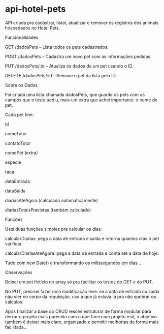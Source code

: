 # api-hotel-pets

API criada pra cadastrar, listar, atualizar e remover os registros dos animais hospedados no Hotel Pets.

Funcionalidades

GET /dadosPets – Lista todos os pets cadastrados.

POST /dadosPets – Cadastra um novo pet com as informações pedidas.

PUT /dadosPets/:id – Atualiza os dados de um pet usando o ID.

DELETE /dadosPets/:id – Remove o pet da lista pelo ID.


Sobre os Dados

Foi criada uma lista chamada dadosPets, que guarda os pets com os campos que o teste pediu, mais um extra que achei importante: o nome do pet.

Cada pet tem:

id

nomeTutor

contatoTutor

nomePet (extra)

especie

raca

dataEntrada

dataSaida

diariasAteAgora (calculado automaticamente)

diariasTotaisPrevistas (também calculado)


Funções

Usei duas funções simples pra calcular os dias:

calcularDiarias: pega a data de entrada e saída e retorna quantos dias o pet vai ficar.

calcularDiariasAteAgora: pega a data de entrada e conta até a data de hoje.


Tudo com new Date() e transformando os milissegundos em dias...

Observações

Deixei um pet fictício no array só pra facilitar os testes do GET e do PUT.

No PUT, precisei fazer uma modificação leve: se a data de entrada ou saída não vier no corpo da requisição, uso a que já estava lá pra não quebrar os cálculos.

Após finalizar a base do CRUD resolvi estruturar de forma modular para deixar o projeto mais parecido com o que farei num projeto real, o objetivo também é deixar mais claro, organizado e permitir melhorias de forma mais facilitada...

